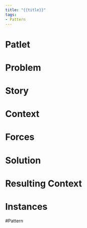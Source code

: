 ```yaml
---
title: "{{title}}"
tags:
- Pattern
---
```

# Patlet

# Problem

# Story

# Context

# Forces

# Solution

# Resulting Context

# Instances

#Pattern 